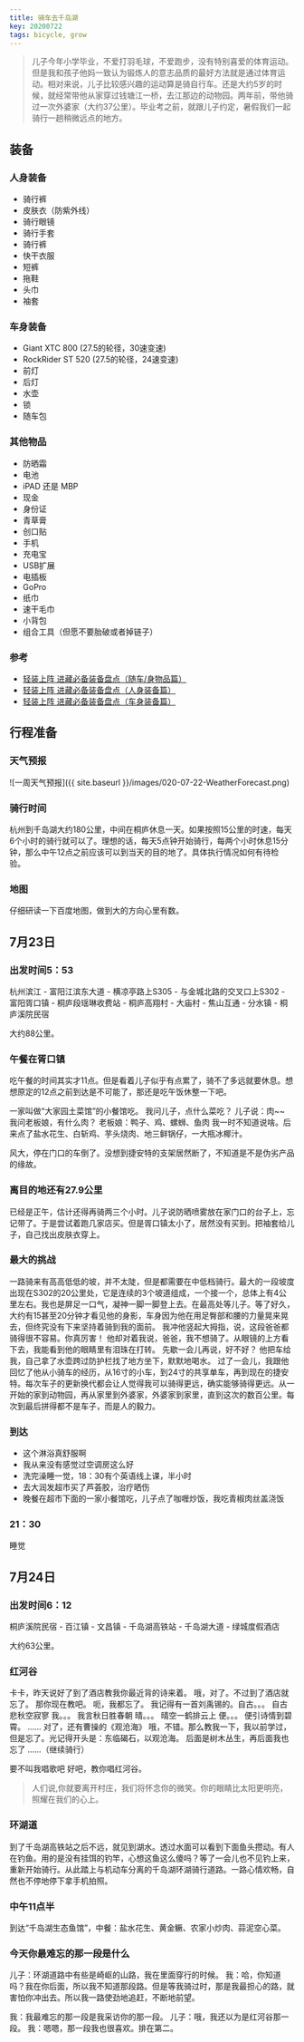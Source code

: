 ```yaml
---
title: 骑车去千岛湖
key: 20200722
tags: bicycle, grow
---
```


> 儿子今年小学毕业，不爱打羽毛球，不爱跑步，没有特别喜爱的体育运动。但是我和孩子他妈一致认为锻炼人的意志品质的最好方法就是通过体育运动。相对来说，儿子比较感兴趣的运动算是骑自行车。还是大约5岁的时候，就经常带他从家穿过钱塘江一桥，去江那边的动物园。两年前，带他骑过一次外婆家（大约37公里）。毕业考之前，就跟儿子约定，暑假我们一起骑行一趟稍微远点的地方。

<!--more-->

## 装备

### 人身装备

* 骑行裤
* 皮肤衣（防紫外线）
* 骑行眼镜
* 骑行手套
* 骑行裤
* 快干衣服
* 短裤
* 拖鞋
* 头巾
* 袖套

### 车身装备

* Giant XTC 800 (27.5的轮径，30速变速)
* RockRider ST 520 (27.5的轮径，24速变速)
* 前灯
* 后灯
* 水壶
* 锁
* 随车包

### 其他物品

* 防晒霜
* 电池
* iPAD 还是 MBP
* 现金
* 身份证
* 青草膏
* 创口贴
* 手机
* 充电宝
* USB扩展
* 电插板
* GoPro
* 纸巾
* 速干毛巾
* 小背包
* 组合工具（但愿不要胎破或者掉链子）

### 参考 

* [轻装上阵 进藏必备装备盘点（随车/身物品篇）](http://www.biketo.com/product/45327.html) 
* [轻装上阵 进藏必备装备盘点（人身装备篇）](http://www.biketo.com/product/45307.html)
* [轻装上阵 进藏必备装备盘点（车身装备篇）](http://www.biketo.com/product/45308.html)

## 行程准备

### 天气预报

![一周天气预报]({{ site.baseurl }}/images/020-07-22-WeatherForecast.png)

### 骑行时间

杭州到千岛湖大约180公里，中间在桐庐休息一天。如果按照15公里的时速，每天6个小时的骑行就可以了。理想的话，每天5点钟开始骑行，每两个小时休息15分钟，那么中午12点之前应该可以到当天的目的地了。具体执行情况如何有待检验。

### 地图

仔细研读一下百度地图，做到大的方向心里有数。

## 7月23日

### 出发时间5：53

杭州滨江 - 富阳江滨东大道 - 横凉亭路上S305 - 与金城北路的交叉口上S302 - 富阳胥口镇 - 桐庐段瑶琳收费站 - 桐庐高翔村 - 大庙村 - 焦山互通 - 分水镇 - 桐庐溪院民宿

大约88公里。

### 午餐在胥口镇

吃午餐的时间其实才11点。但是看着儿子似乎有点累了，骑不了多远就要休息。想想原定的12点之前到达是不可能了，那还是吃午饭休整一下吧。

一家叫做“大家园土菜馆”的小餐馆吃。
我问儿子，点什么菜吃？
儿子说：肉~~
我问老板娘，有什么肉？
老板娘：鸭子、鸡、螺蛳、鱼肉
我一时不知道说啥。后来点了盐水花生、白斩鸡、芋头烧肉、地三鲜锅仔，一大瓶冰椰汁。

风大，停在门口的车倒了。没想到捷安特的支架居然断了，不知道是不是伪劣产品的缘故。

### 离目的地还有27.9公里

已经是正午，估计还得再骑两三个小时。儿子说防晒喷雾放在家门口的台子上，忘记带了。于是尝试着跑几家店买。但是胥口镇太小了，居然没有买到。把袖套给儿子，自己找出皮肤衣穿上。

### 最大的挑战

一路骑来有高高低低的坡，并不太陡，但是都需要在中低档骑行。最大的一段坡度出现在S302的20公里处，它是连续的3个坡道组成，一个接一个，总体上有4公里左右。我也是屏足一口气，凝神一脚一脚登上去。在最高处等儿子。等了好久，大约有15甚至20分钟才看见他的身影，车身因为他在用足臀部和腰的力量晃来晃去，但终究没有下来坚持着骑到我的面前。
我冲他竖起大拇指，说，这段爸爸都骑得很不容易。你真厉害！
他却对着我说，爸爸，我不想骑了。从眼镜的上方看下去，我能看到他的眼睛里有泪珠在打转。
先歇一会儿再说，好不好？
他把车给我，自己拿了水壶跨过防护栏找了地方坐下，默默地喝水。
过了一会儿，我跟他回忆了他从小骑车的经历，从16寸的小车，到24寸的共享单车，再到现在的捷安特。每次车子的更新换代都会让人觉得我可以骑得更远，确实能够骑得更远。从一开始的家到动物园，再从家里到外婆家，外婆家到家里，直到这次的数百公里。每次到最后拼得都不是车子，而是人的毅力。

### 到达

- 这个淋浴真舒服啊
- 我从来没有感觉过空调房这么好
- 洗完澡睡一觉，18：30有个英语线上课，半小时
- 去大润发超市买了芦荟胶，治疗晒伤
- 晚餐在超市下面的一家小餐馆吃，儿子点了咖喱炒饭，我吃青椒肉丝盖浇饭

### 21：30

睡觉

## 7月24日

### 出发时间6：12

桐庐溪院民宿 - 百江镇 - 文昌镇 - 千岛湖高铁站 - 千岛湖大道 - 绿城度假酒店

大约63公里。

### 红河谷

卡卡，昨天说好了到了酒店教我你最近背的诗来着。
哦，对了。不过到了酒店就忘了。
那你现在教吧。
呃，我都忘了。
我记得有一首刘禹锡的。自古。。。
自古悲秋空寂寥
我。。。
我言秋日胜春朝
晴。。。
晴空一鹤排云上
便。。。
便引诗情到碧霄。 ...... 对了，还有曹操的《观沧海》
哦，不错。那么教我一下，我以前学过，但是忘了。光记得开头是：东临碣石，以观沧海。
后面是树木丛生，再后面我也忘了
......（继续骑行）

要不叫我唱歌吧
好吧，教你唱红河谷。

> 人们说,你就要离开村庄，我们将怀念你的微笑。你的眼睛比太阳更明亮，照耀在我们的心上。

### 环湖道

到了千岛湖高铁站之后不远，就见到湖水。透过水面可以看到下面鱼头攒动。有人在钓鱼。用的是没有挂饵的钓竿，心想这鱼这么傻吗？等了一会儿也不见钓上来，重新开始骑行。从此踏上与机动车分离的千岛湖环湖骑行道路。一路心情欢畅，自然也不停地停下拿手机拍照。

### 中午11点半

到达“千岛湖生态鱼馆”，中餐：盐水花生、黄金鳜、农家小炒肉、蒜泥空心菜。

### 今天你最难忘的那一段是什么

儿子：环湖道路中有些是崎岖的山路，我在里面穿行的时候。
我：哈，你知道吗？我在你后面，所以我不知道那段路。但是等我骑过时，那是我最担心的路，就害怕你冲出去。所以我一路使劲地追赶，不断地前望。

我：我最难忘的那一段是我采访你的那一段。
儿子：哦，我还以为是红河谷那一段。
我：嗯嗯，那一段我也很喜欢。排在第二。